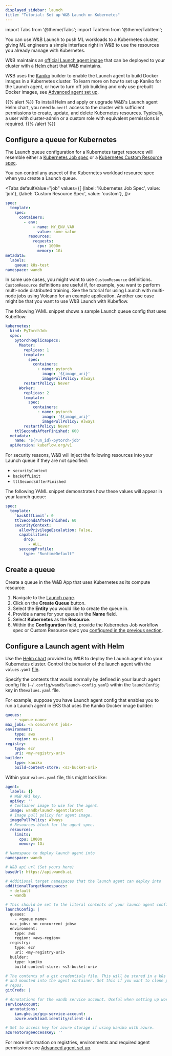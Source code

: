 ```yaml
---
displayed_sidebar: launch
title: "Tutorial: Set up W&B Launch on Kubernetes"
---
```

import Tabs from '@theme/Tabs';
import TabItem from '@theme/TabItem';

You can use W&B Launch to push ML workloads to a Kubernetes cluster, giving ML engineers a simple interface right in W&B to use the resources you already manage with Kubernetes. 

W&B maintains an [official Launch agent image](https://hub.docker.com/r/wandb/launch-agent) that can be deployed to your cluster with a [Helm chart](https://github.com/wandb/helm-charts/tree/main/charts/launch-agent) that W&B maintains. 

W&B uses the [Kaniko](https://github.com/GoogleContainerTools/kaniko) builder to enable the Launch agent to build Docker images in a Kubernetes cluster. To learn more on how to set up Kaniko for the Launch agent, or how to turn off job building and only use prebuilt Docker images, see [Advanced agent set up](./setup-agent-advanced.md).

{{% alert %}}
To install Helm and apply or upgrade W&B's Launch agent Helm chart, you need `kubectl` access to the cluster with sufficient permissions to create, update, and delete Kubernetes resources. Typically, a user with cluster-admin or a custom role with equivalent permissions is required.
{{% /alert %}}

<!-- Future: insert diagram here -->

## Configure a queue for Kubernetes

The Launch queue configuration for a Kubernetes target resource will resemble either a [Kubernetes Job spec](https://kubernetes.io/docs/concepts/workloads/controllers/job/) or a [Kubernetes Custom Resource spec](https://kubernetes.io/docs/concepts/extend-kubernetes/api-extension/custom-resources/).

You can control any aspect of the Kubernetes workload resource spec when you create a Launch queue.

<Tabs
defaultValue="job"
values={[
{label: 'Kubernetes Job Spec', value: 'job'},
{label: 'Custom Resource Spec', value: 'custom'},
]}>

<TabItem value="job">

```yaml
spec:
  template:
    spec:
      containers:
        - env:
            - name: MY_ENV_VAR
              value: some-value
          resources:
            requests:
              cpu: 1000m
              memory: 1Gi
metadata:
  labels:
    queue: k8s-test
namespace: wandb
```

</TabItem>
<TabItem value="custom">

In some use cases, you might want to use `CustomResource` definitions. `CustomResource` definitions are useful if, for example, you want to perform multi-node distributed training. See the tutorial for using Launch with multi-node jobs using Volcano for an example application. Another use case might be that you want to use W&B Launch with Kubeflow.

The following YAML snippet shows a sample Launch queue config that uses Kubeflow:

```yaml
kubernetes:
  kind: PyTorchJob
  spec:
    pytorchReplicaSpecs:
      Master:
        replicas: 1
        template:
          spec:
            containers:
              - name: pytorch
                image: '${image_uri}'
                imagePullPolicy: Always
        restartPolicy: Never
      Worker:
        replicas: 2
        template:
          spec:
            containers:
              - name: pytorch
                image: '${image_uri}'
                imagePullPolicy: Always
        restartPolicy: Never
    ttlSecondsAfterFinished: 600
  metadata:
    name: '${run_id}-pytorch-job'
  apiVersion: kubeflow.org/v1
```

  </TabItem>
</Tabs>

For security reasons, W&B will inject the following resources into your Launch queue if they are not specified:

- `securityContext`
- `backOffLimit`
- `ttlSecondsAfterFinished`

The following YAML snippet demonstrates how these values will appear in your launch queue:

```yaml title="example-spec.yaml"
spec:
  template:
    `backOffLimit`: 0
    ttlSecondsAfterFinished: 60
    securityContext:
      allowPrivilegeEscalation: False,
      capabilities:
        drop:
          - ALL,
      seccompProfile:
        type: "RuntimeDefault"
```

## Create a queue

Create a queue in the W&B App that uses Kubernetes as its compute resource:

1. Navigate to the [Launch page](https://wandb.ai/launch).
2. Click on the **Create Queue** button.
3. Select the **Entity** you would like to create the queue in.
4. Provide a name for your queue in the **Name** field.
5. Select **Kubernetes** as the **Resource**.
6. Within the **Configuration** field, provide the Kubernetes Job workflow spec or Custom Resource spec you [configured in the previous section](#configure-a-queue-for-kubernetes).

## Configure a Launch agent with Helm

Use the [Helm chart](https://github.com/wandb/helm-charts/tree/main/charts/launch-agent) provided by W&B to deploy the Launch agent into your Kubernetes cluster. Control the behavior of the launch agent with the `values.yaml` [file](https://github.com/wandb/helm-charts/blob/main/charts/launch-agent/values.yaml).

Specify the contents that would normally by defined in your launch agent config file (`~/.config/wandb/launch-config.yaml`) within the `launchConfig` key in the`values.yaml` file.

For example, suppose you have Launch agent config that enables you to run a Launch agent in EKS that uses the Kaniko Docker image builder:

```yaml title="launch-config.yaml"
queues:
	- <queue name>
max_jobs: <n concurrent jobs>
environment:
	type: aws
	region: us-east-1
registry:
	type: ecr
	uri: <my-registry-uri>
builder:
	type: kaniko
	build-context-store: <s3-bucket-uri>
```

Within your `values.yaml` file, this might look like:

```yaml title="values.yaml"
agent:
  labels: {}
  # W&B API key.
  apiKey: ''
  # Container image to use for the agent.
  image: wandb/launch-agent:latest
  # Image pull policy for agent image.
  imagePullPolicy: Always
  # Resources block for the agent spec.
  resources:
    limits:
      cpu: 1000m
      memory: 1Gi

# Namespace to deploy launch agent into
namespace: wandb

# W&B api url (Set yours here)
baseUrl: https://api.wandb.ai

# Additional target namespaces that the launch agent can deploy into
additionalTargetNamespaces:
  - default
  - wandb

# This should be set to the literal contents of your launch agent config.
launchConfig: |
  queues:
    - <queue name>
  max_jobs: <n concurrent jobs>
  environment:
    type: aws
    region: <aws-region>
  registry:
    type: ecr
    uri: <my-registry-uri>
  builder:
    type: kaniko
    build-context-store: <s3-bucket-uri>

# The contents of a git credentials file. This will be stored in a k8s secret
# and mounted into the agent container. Set this if you want to clone private
# repos.
gitCreds: |

# Annotations for the wandb service account. Useful when setting up workload identity on gcp.
serviceAccount:
  annotations:
    iam.gke.io/gcp-service-account:
    azure.workload.identity/client-id:

# Set to access key for azure storage if using kaniko with azure.
azureStorageAccessKey: ''
```

For more information on registries, environments and required agent permissions see [Advanced agent set up](./setup-agent-advanced.md).
